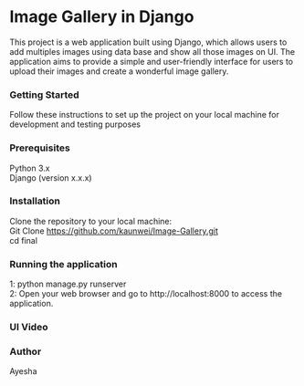 # Image Gallery in Django
This project is a web application built using Django, which allows users to add multiples images using data base and show all those images on UI. The application aims to provide a simple and user-friendly interface for users to upload their images and create a wonderful image gallery.
### Getting Started
Follow these instructions to set up the project on your local machine for development and testing purposes
### Prerequisites
Python 3.x <br />
Django (version x.x.x)<br />
### Installation
Clone the repository to your local machine:<br />
Git Clone https://github.com/kaunwei/Image-Gallery.git<br />
cd final<br />
### Running the application 
1: python manage.py runserver<br />
2: Open your web browser and go to http://localhost:8000 to access the application.
### UI Video

### Author
Ayesha


